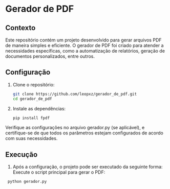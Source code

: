 # Gerador de PDF

## Contexto
Este repositório contém um projeto desenvolvido para gerar arquivos PDF de maneira simples e eficiente. O gerador de PDF foi criado para atender a necessidades específicas, como a automatização de relatórios, geração de documentos personalizados, entre outros.

## Configuração
1. Clone o repositório:
   ```bash
   git clone https://github.com/leopxz/gerador_de_pdf.git
   cd gerador_de_pdf


3. Instale as dependências:
   ```bash
   pip install fpdf

  Verifique as configurações no arquivo gerador.py (se aplicável), e certifique-se de que todos os parâmetros estejam configurados de acordo com suas necessidades.

## Execução

1. Após a configuração, o projeto pode ser executado da seguinte forma:
Execute o script principal para gerar o PDF:
  ```bash
   python gerador.py
